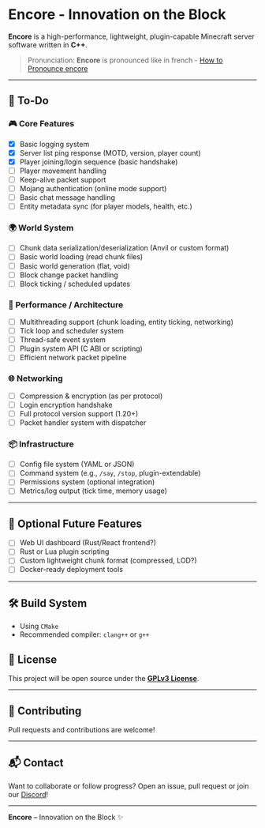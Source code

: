 # Encore - Innovation on the Block

**Encore** is a high-performance, lightweight, plugin-capable Minecraft server software written in **C++**.

> Pronunciation: **Encore** is pronounced like in french - [How to Pronounce encore](https://youtu.be/_TndRxbUXzI?si=IGWAAAUA23HAcXij)

---

## 🧠 To-Do

### 🎮 Core Features
- [x] Basic logging system
- [x] Server list ping response (MOTD, version, player count)
- [x] Player joining/login sequence (basic handshake)
- [ ] Player movement handling
- [ ] Keep-alive packet support
- [ ] Mojang authentication (online mode support)
- [ ] Basic chat message handling
- [ ] Entity metadata sync (for player models, health, etc.)

### 🌍 World System
- [ ] Chunk data serialization/deserialization (Anvil or custom format)
- [ ] Basic world loading (read chunk files)
- [ ] Basic world generation (flat, void)
- [ ] Block change packet handling
- [ ] Block ticking / scheduled updates

### 🔄 Performance / Architecture
- [ ] Multithreading support (chunk loading, entity ticking, networking)
- [ ] Tick loop and scheduler system
- [ ] Thread-safe event system
- [ ] Plugin system API (C ABI or scripting)
- [ ] Efficient network packet pipeline

### 🌐 Networking
- [ ] Compression & encryption (as per protocol)
- [ ] Login encryption handshake
- [ ] Full protocol version support (1.20+)
- [ ] Packet handler system with dispatcher

### 📦 Infrastructure
- [ ] Config file system (YAML or JSON)
- [ ] Command system (e.g., `/say`, `/stop`, plugin-extendable)
- [ ] Permissions system (optional integration)
- [ ] Metrics/log output (tick time, memory usage)

---

## 🧪 Optional Future Features
- [ ] Web UI dashboard (Rust/React frontend?)
- [ ] Rust or Lua plugin scripting
- [ ] Custom lightweight chunk format (compressed, LOD?)
- [ ] Docker-ready deployment tools

---

## 🛠 Build System
- Using `CMake`
- Recommended compiler: `clang++` or `g++`

## 🔗 License
This project will be open source under the **[GPLv3 License](https://www.gnu.org/licenses/gpl-3.0.en.html)**.

---

## 🤝 Contributing
Pull requests and contributions are welcome!

---

## 📬 Contact
Want to collaborate or follow progress? Open an issue, pull request or join our [Discord](https://discord.gg/z3AwTHzxFy)!

---

**Encore** – Innovation on the Block ✨

